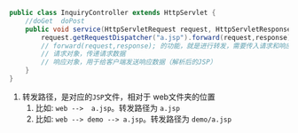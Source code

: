 


```java
public class InquiryController extends HttpServlet {
    //doGet  doPost
    public void service(HttpServletRequest request, HttpServletResponse response) throws ServletException, IOException{
        request.getRequestDispatcher("a.jsp").forward(request,response);
        // forward(request,response); 的功能，就是进行转发，需要传入请求和响应对象
        // 请求对象，传递请求数据
        // 响应对象，用于给客户端发送响应数据（解析后的JSP）
    }
}
```


1. 转发路径，是对应的`JSP`文件，相对于 web文件夹的位置
   1. 比如: `web -->  a.jsp`。转发路径为 `a.jsp`
   2. 比如: `web --> demo --> a.jsp`。转发路径为 `demo/a.jsp`